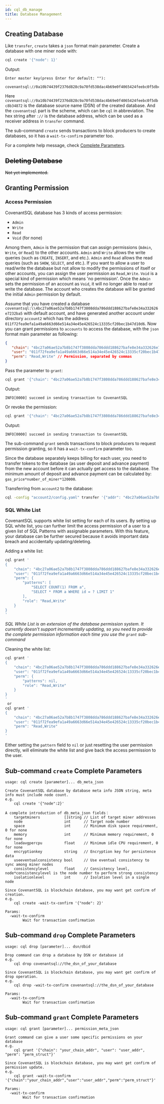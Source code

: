 ```yaml
---
id: cql_db_manage
title: Database Management
---
```

## Creating Database

Like `transfer`, `create` takes a `json` format main parameter. Create a database with one miner node with:

```bash
cql create '{"node": 1}'
```

Output:

    Enter master key(press Enter for default: ""): 
    
    covenantsql://0a10b74439f2376d828c9a70fd538dac4b69e0f4065424feebc0f5dbc8b34872
    

Here `covenantsql://0a10b74439f2376d828c9a70fd538dac4b69e0f4065424feebc0f5dbc8b34872` is the database source name (DSN) of the created database. And the `covenantsql` part is the scheme, which can be `cql` in abbreviation. The hex string after `://` is the database address, which can be used as a receiver address in `transfer` command.

The sub-command `create` sends transactions to block producers to create databases, so it has a `wait-tx-confirm` parameter too.

For a complete help message, check [Complete Parameters](#sub-command-create-complete-parameters).

## ~~Deleting Database~~

~~Not yet implemented.~~

## Granting Permission

### Access Permission

CovenantSQL database has 3 kinds of access permission:

- `Admin`
- `Write`
- `Read`
- `Void` (for none)

Among them, `Admin` is the permission that can assign permissions (`Admin`, `Write`, or `Read`) to the other accounts. `Admin` and `Write` allows the write queries (such as `CREATE`, `INSERT`, and etc.). `Admin` and `Read` allows the read queries (such as `SHOW`, `SELECT`, and etc.). If you want to allow a user to read/write the database but not allow to modify the permissions of itself or other accounts, you can assign the user permission as `Read,Write`. `Void` is a special kind of permission which means 'no permission'. Once the `Admin` sets the permission of an account as `Void`, it will no longer able to read or write the database. The account who creates the database will be granted the initial `Admin` permission by default.

Assume that you have created a database `covenantsql:\\4bc27a06ae52a7b8b1747f3808dda786ddd188627bafe8e34a332626e7232ba5` with default account, and have generated another account under directory `account2` which has the address `011f72fea9efa1a49a6663d66e514a34e45e426524c13335cf20bec1b47d10d6`. Now you can grant permissions to `accounts` to access the database, with the `json` format main parameter as following:

```json
{
   "chain": "4bc27a06ae52a7b8b1747f3808dda786ddd188627bafe8e34a332626e7232ba5", // Target database adderss to give permission
   "user": "011f72fea9efa1a49a6663d66e514a34e45e426524c13335cf20bec1b47d10d6", // Target wallet address to get permission
   "perm": "Read,Write" // Permission, separated by commas
}
```

Pass the parameter to `grant`:

```bash
cql grant '{"chain": "4bc27a06ae52a7b8b1747f3808dda786ddd188627bafe8e34a332626e7232ba5", "user": "011f72fea9efa1a49a6663d66e514a34e45e426524c13335cf20bec1b47d10d6", "perm": "Read,Write"}'
```

Output:

    INFO[0000] succeed in sending transaction to CovenantSQL
    

Or revoke the permission:

```bash
cql grant '{"chain": "4bc27a06ae52a7b8b1747f3808dda786ddd188627bafe8e34a332626e7232ba5", "user": "011f72fea9efa1a49a6663d66e514a34e45e426524c13335cf20bec1b47d10d6", "perm": "Void"}'
```

Output:

    INFO[0000] succeed in sending transaction to CovenantSQL
    

The sub-command `grant` sends transactions to block producers to request permission granting, so it has a `wait-tx-confirm` parameter too.

Since the database separately keeps billing for each user, you need to transfer tokens to the database (as user deposit and advance payment) from the new account before it can actually get access to the database. The minimum amount of deposit and advance payment can be calculated by: `gas_price*number_of_miner*120000`.

Transferring from `account2` to the database:

```bash
cql -config "account2/config.yaml" transfer '{"addr": "4bc27a06ae52a7b8b1747f3808dda786ddd188627bafe8e34a332626e7232ba5","amount": "90000000 Particle"}'
```

### SQL White List

CovenantSQL supports white list setting for each of its users. By setting up SQL white list, you can further limit the access permission of a user to a given list of SQL Patterns with assignable parameters. With this feature, your database can be further secured because it avoids important data breach and accidentally updating/deleting.

Adding a white list:

```bash
cql grant '
{
    "chain": "4bc27a06ae52a7b8b1747f3808dda786ddd188627bafe8e34a332626e7232ba5",
    "user": "011f72fea9efa1a49a6663d66e514a34e45e426524c13335cf20bec1b47d10d6",
    "perm": {
        "patterns": [
            "SELECT COUNT(1) FROM a",
            "SELECT * FROM a WHERE id = ? LIMIT 1"
        ],
        "role": "Read,Write"
    }
}
'
```

*SQL White List is an extension of the database permission system. It currently doesn't support incrementally updating, so you need to provide the complete permission information each time you use the `grant` sub-command*

Cleaning the white list:

```bash
cql grant '
{
    "chain": "4bc27a06ae52a7b8b1747f3808dda786ddd188627bafe8e34a332626e7232ba5",
    "user": "011f72fea9efa1a49a6663d66e514a34e45e426524c13335cf20bec1b47d10d6",
    "perm": {
        "patterns": nil,
        "role": "Read,Write"
    }
}
'
 or
cql grant '
{
    "chain": "4bc27a06ae52a7b8b1747f3808dda786ddd188627bafe8e34a332626e7232ba5",
    "user": "011f72fea9efa1a49a6663d66e514a34e45e426524c13335cf20bec1b47d10d6",
    "perm": "Read,Write"
}
'
```

Either setting the `pattern` field to `nil` or just resetting the user permission directly, will eliminate the white list and give back the access permission to the user.

## Sub-command `create` Complete Parameters

    usage: cql create [parameter]... db_meta_json
    
    Create CovenantSQL database by database meta info JSON string, meta info must include node count.
    e.g.
        cql create '{"node":2}'
    
    A complete introduction of db_meta_json fields：
        targetminers           []string // List of target miner addresses
        node                   int      // Target node number
        space                  int      // Minimum disk space requirement, 0 for none
        memory                 int      // Minimum memory requirement, 0 for none
        loadavgpercpu          float    // Minimum idle CPU requirement, 0 for none
        encryptionkey          string   // Encryption key for persistence data
        useeventualconsistency bool     // Use eventual consistency to sync among miner nodes
        consistencylevel       float    // Consistency level, node*consistencylevel is the node number to perform strong consistency
        isolationlevel         int      // Isolation level in a single node
    
    Since CovenantSQL is blockchain database, you may want get confirm of creation.
    e.g.
        cql create -wait-tx-confirm '{"node": 2}'
    
    Params:
      -wait-tx-confirm
            Wait for transaction confirmation
    

## Sub-command `drop` Complete Parameters

    usage: cql drop [parameter]... dsn/dbid
    
    Drop command can drop a database by DSN or database id
    e.g.
        cql drop covenantsql://the_dsn_of_your_database
    
    Since CovenantSQL is blockchain database, you may want get confirm of drop operation.
    e.g.
        cql drop -wait-tx-confirm covenantsql://the_dsn_of_your_database
    
    Params:
      -wait-tx-confirm
            Wait for transaction confirmation
    

## Sub-command `grant` Complete Parameters

    usage: cql grant [parameter]... permission_meta_json
    
    Grant command can give a user some specific permissions on your database
    e.g.
        cql grant '{"chain": "your_chain_addr", "user": "user_addr", "perm": "perm_struct"}'
    
    Since CovenantSQL is blockchain database, you may want get confirm of permission update.
    e.g.
        cql grant -wait-tx-confirm '{"chain":"your_chain_addr","user":"user_addr","perm":"perm_struct"}'
    
    Params:
      -wait-tx-confirm
            Wait for transaction confirmation